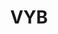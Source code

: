 ---
ee_id_thing: '4484'
site: '1'
type: '2'
inv_num: 2019-042
add_credit:
url: 2019-042-vyb
title: VYB
year: '2019'
display_year: '2019'
medium: IQDemy Premium UV ink on IKEA LINNMON table tops
dims: 118 x 59
pitch:
ps:
live_url:
youtube:
https://github.com/coryarcangel/alu:
imgs: vyb-2019-042-db---oTXc.jpg
subheading:
download:
commission:
related:
layout: things-i-made
---